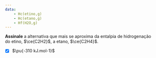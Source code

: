 ```yaml
---
data:
    - Hc(etino,g)
    - Hc(etano,g)
    - Hf(H2O,g)
---
```


**Assinale** a alternativa que mais se aproxima da entalpia de hidrogenação do etino, $\ce{C2H2}$, a etano, $\ce{C2H4}$.

- [x] $\pu{-310 kJ.mol-1}$
